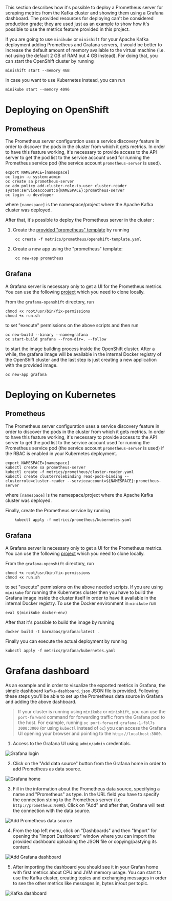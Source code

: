 This section describes how it's possible to deploy a Prometheus server for scraping metrics from the Kafka cluster and showing them using a Grafana dashboard. The provided resources for deploying can't be considered production grade; they are used just as an example to show how it's possible to use the metrics feature provided in this project.

If you are going to use `minikube` or `minishift` for your Apache Kafka deployment adding Prometheus and Grafana servers, it would be better to increase the default amount of memory available to the virtual machine (i.e. not using the default 2 GB of RAM but 4 GB instead).
For doing that, you can start the OpenShift cluster by running

```
minishift start --memory 4GB
```

In case you want to use Kubernetes instead, you can run

```
minikube start --memory 4096
```

# Deploying on OpenShift

## Prometheus

The Prometheus server configuration uses a service discovery feature in order to discover the pods in the cluster from which it gets metrics.
In order to have this feature working, it's necessary to provide access to the API server to get the pod list to the service account used for running the Prometheus service pod (the service account `prometheus-server` is used).

```
export NAMESPACE=[namespace]
oc login -u system:admin
oc create sa prometheus-server
oc adm policy add-cluster-role-to-user cluster-reader system:serviceaccount:${NAMESPACE}:prometheus-server
oc login -u developer
```

where `[namespace]` is the namespace/project where the Apache Kafka cluster was deployed.

After that, it's possible to deploy the Prometheus server in the cluster :

1. Create the [provided "prometheus" template](prometheus/openshift-template.yaml) by running

        oc create -f metrics/prometheus/openshift-template.yaml

2. Create a new app using the "prometheus" template:

        oc new-app prometheus

## Grafana

A Grafana server is necessary only to get a UI for the Prometheus metrics. You can use the following [project](https://github.com/OpenShiftDemos/grafana-openshift) which you need to clone locally.

From the `grafana-openshift` directory, run

```
chmod +x root/usr/bin/fix-permissions 
chmod +x run.sh 
```

to set "execute" permissions on the above scripts and then run

```
oc new-build --binary --name=grafana
oc start-build grafana --from-dir=. --follow
```

to start the image building process inside the OpenShift cluster. 
After a while, the grafana image will be available in the internal Docker registry of the OpenShift cluster and the last step is just creating a new application with the provided image.

```
oc new-app grafana
```

# Deploying on Kubernetes

## Prometheus


The Prometheus server configuration uses a service discovery feature in order to discover the pods in the cluster from which it gets metrics.
In order to have this feature working, it's necessary to provide access to the API server to get the pod list to the service account used for running the Prometheus service pod (the service account `prometheus-server` is used) if the RBAC is enabled in your Kubernetes deployment.

```
export NAMESPACE=[namespace]
kubectl create sa prometheus-server
kubectl create -f metrics/prometheus/cluster-reader.yaml
kubectl create clusterrolebinding read-pods-binding --clusterrole=cluster-reader --serviceaccount=${NAMESPACE}:prometheus-server
```

where `[namespace]` is the namespace/project where the Apache Kafka cluster was deployed.

Finally, create the Prometheus service by running

        kubectl apply -f metrics/prometheus/kubernetes.yaml

## Grafana

A Grafana server is necessary only to get a UI for the Prometheus metrics. You can use the following [project](https://github.com/OpenShiftDemos/grafana-openshift) which you need to clone locally.

From the `grafana-openshift` directory, run

```
chmod +x root/usr/bin/fix-permissions 
chmod +x run.sh 
```

to set "execute" permissions on the above needed scripts.
If you are using `minikube` for running the Kubernetes cluster then you have to build the Grafana image inside the cluster itself in order to have it available in the internal Docker registry. To use the Docker environment in `minikube` run

```
eval $(minikube docker-env)
```

After that it's possible to build the image by running

```
docker build -t barnabas/grafana:latest .
```

Finally you can execute the actual deployment by running

```
kubectl apply -f metrics/grafana/kubernetes.yaml
```

# Grafana dashboard

As an example and in order to visualize the exported metrics in Grafana, the simple dashboard `kafka-dashboard.json` JSON file is provided.
Following these steps you'll be able to set up the Prometheus data source in Grafana and adding the above dashboard.

> If your cluster is running using `minikube` or `minishift`, you can use the `port-forward` command for forwarding traffic from the Grafana pod to the host. For example, running `oc port-forward grafana-1-fbl7s 3000:3000` (or using `kubectl` instead of `oc`) you can access the Grafana UI opening your browser and pointing to the `http://localhost:3000`.

1. Access to the Grafana UI using `admin/admin` credentials.

![Grafana login](grafana/images/grafana_login.png)

2. Click on the "Add data source" button from the Grafana home in order to add Prometheus as data source.

![Grafana home](grafana/images/grafana_home.png)

3. Fill in the information about the Prometheus data source, specifying a name and "Prometheus" as type. In the URL field you have to specify the connection string to the Prometheus server (i.e. `http://prometheus:9090`). Click on "Add" and after that, Grafana will test the connection with the data source.

![Add Prometheus data source](grafana/images/grafana_prometheus_data_source.png)

4. From the top left menu, click on "Dashboards" and then "Import" for opening the "Import Dashboard" window where you can import the provided dashboard uploading the JSON file or copying/pastying its content.

![Add Grafana dashboard](grafana/images/grafana_import_dashboard.png)

5. After importing the dashboard you should see it in your Grafan home with first metrics about CPU and JVM memory usage. You can start to use the Kafka cluster, creating topics and exchanging messages in order to see the other metrics like messages in, bytes in/out per topic.

![Kafka dashboard](grafana/images/grafana_kafka_dashboard.png)



